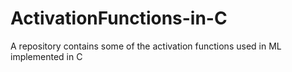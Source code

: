 # ActivationFunctions-in-C
A repository contains some of the activation functions used in ML implemented in C
